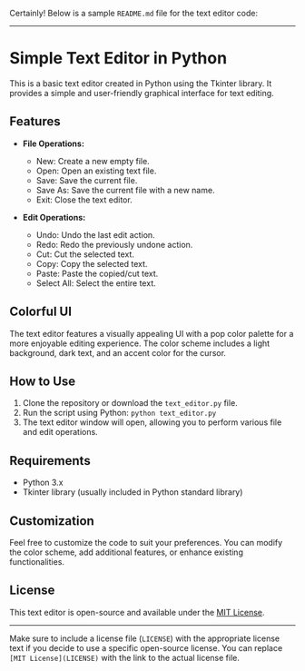 Certainly! Below is a sample `README.md` file for the text editor code:

---

# Simple Text Editor in Python

This is a basic text editor created in Python using the Tkinter library. It provides a simple and user-friendly graphical interface for text editing.

## Features

- **File Operations:**
  - New: Create a new empty file.
  - Open: Open an existing text file.
  - Save: Save the current file.
  - Save As: Save the current file with a new name.
  - Exit: Close the text editor.

- **Edit Operations:**
  - Undo: Undo the last edit action.
  - Redo: Redo the previously undone action.
  - Cut: Cut the selected text.
  - Copy: Copy the selected text.
  - Paste: Paste the copied/cut text.
  - Select All: Select the entire text.

## Colorful UI

The text editor features a visually appealing UI with a pop color palette for a more enjoyable editing experience. The color scheme includes a light background, dark text, and an accent color for the cursor.

## How to Use

1. Clone the repository or download the `text_editor.py` file.
2. Run the script using Python: `python text_editor.py`
3. The text editor window will open, allowing you to perform various file and edit operations.

## Requirements

- Python 3.x
- Tkinter library (usually included in Python standard library)

## Customization

Feel free to customize the code to suit your preferences. You can modify the color scheme, add additional features, or enhance existing functionalities.

## License

This text editor is open-source and available under the [MIT License](LICENSE).

---

Make sure to include a license file (`LICENSE`) with the appropriate license text if you decide to use a specific open-source license. You can replace `[MIT License](LICENSE)` with the link to the actual license file.
